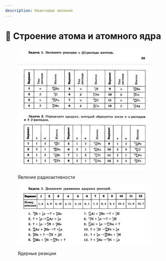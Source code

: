 ```yaml
---
description: Квантовые явления
---
```


# 📗 Строение атома и атомного ядра

<figure><img src="../../../.gitbook/assets/image (19).png" alt=""><figcaption><p>Явление радиоактивности</p></figcaption></figure>

<figure><img src="../../../.gitbook/assets/image (20).png" alt=""><figcaption><p>Ядерные реакции</p></figcaption></figure>
